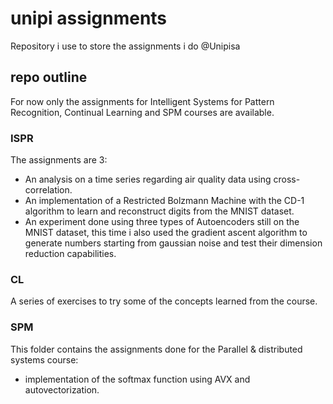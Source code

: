 # unipi assignments
Repository i use to store the assignments i do @Unipisa 

## repo outline
For now only the assignments for Intelligent Systems for Pattern Recognition, Continual Learning and SPM courses are available.
### ISPR
The assignments are 3:
- An analysis on a time series regarding air quality data using cross-correlation.
- An implementation of a Restricted Bolzmann Machine with the CD-1 algorithm to learn and reconstruct digits from the MNIST dataset.
- An experiment done using three types of Autoencoders still on the MNIST dataset, this time i also used the gradient ascent algorithm to generate numbers starting from gaussian noise and test their dimension reduction capabilities.
### CL
A series of exercises to try some of the concepts learned from the course.
### SPM
This folder contains the assignments done for the Parallel & distributed systems course:
- implementation of the softmax function using AVX and autovectorization.
